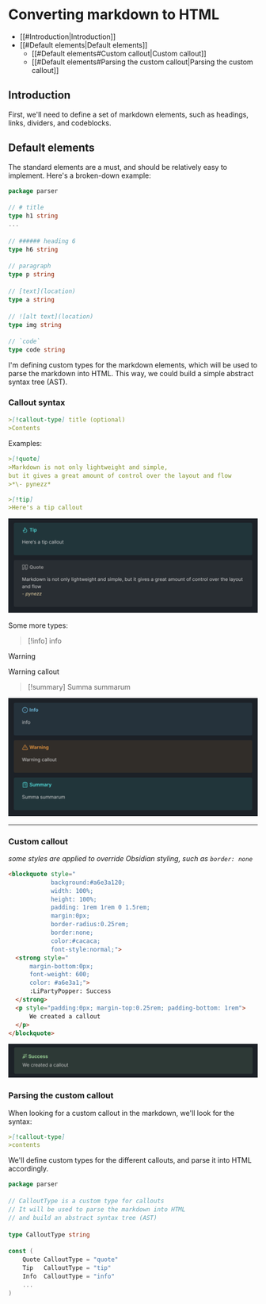 # Converting markdown to HTML

- [[#Introduction|Introduction]]
- [[#Default elements|Default elements]]
	- [[#Default elements#Custom callout|Custom callout]]
	- [[#Default elements#Parsing the custom callout|Parsing the custom callout]]


## Introduction

First, we'll need to define a set of markdown elements, such as headings, links, dividers, and codeblocks.

## Default elements

The standard elements are a must, and should be relatively easy to implement. Here's a broken-down example:

```go
package parser

// # title
type h1 string
...

// ###### heading 6
type h6 string

// paragraph
type p string

// [text](location)
type a string

// ![alt text](location)
type img string

// `code`
type code string
```

I'm defining custom types for the markdown elements, which will be used to parse the markdown into HTML. This way, we could build a simple abstract syntax
tree (AST).

### Callout syntax

```md
>[!callout-type] title (optional)
>Contents
```

Examples:

```md
>[!quote]
>Markdown is not only lightweight and simple,
but it gives a great amount of control over the layout and flow
>*\- pynezz*
```

```md
>[!tip]
>Here's a tip callout
```

![tip and quote callout](../assets/img/tip-quote-callout.png)

Some more types:

>[!info]
> info

>[!warning]
>Warning callout

>[!summary]
>Summa summarum

![example callout](../assets/img/example-callouts.png)

---

### Custom callout

*some styles are applied to override Obsidian styling, such as `border: none`*

```html
<blockquote style="
			background:#a6e3a120;
			width: 100%;
			height: 100%;
			padding: 1rem 1rem 0 1.5rem;
			margin:0px;
			border-radius:0.25rem;
			border:none;
			color:#cacaca;
			font-style:normal;">
  <strong style="
	  margin-bottom:0px;
	  font-weight: 600;
	  color: #a6e3a1;">
	  :LiPartyPopper: Success
  </strong>
  <p style="padding:0px; margin-top:0.25rem; padding-bottom: 1rem">
	  We created a callout
  </p>
</blockquote>
```

<!--
<blockquote style="background:#a6e3a120; width: 100%; height: 100%; padding: 1rem 1rem 0 1.5rem; margin:0px; border-radius:0.25rem; border:none; color:#cacaca; font-style:normal;">
<strong style="margin-bottom:0px; font-weight: 600; color: #a6e3a1;">:LiPartyPopper: Success</strong>
<p style="padding:0px; margin-top:0.25rem; padding-bottom: 1rem">We created a callout</p>
</blockquote>
-->

![custom callout success](../assets/img/success-callout.png)

### Parsing the custom callout

When looking for a custom callout in the markdown, we'll look for the syntax:

```md
>[!callout-type]
>contents
```

We'll define custom types for the different callouts, and parse it into HTML accordingly.

```go
package parser

// CalloutType is a custom type for callouts
// It will be used to parse the markdown into HTML
// and build an abstract syntax tree (AST)

type CalloutType string

const (
	Quote CalloutType = "quote"
	Tip   CalloutType = "tip"
	Info  CalloutType = "info"
	...
)
```
